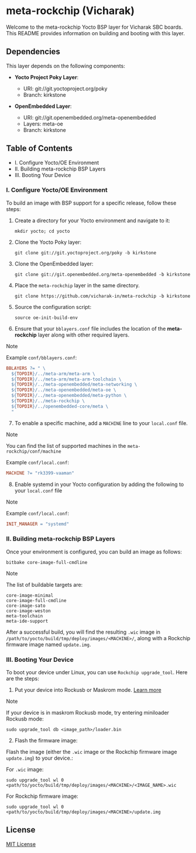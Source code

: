 # meta-rockchip (Vicharak)

Welcome to the meta-rockchip Yocto BSP layer for Vicharak SBC boards.
This README provides information on building and booting with this layer.

## Dependencies

This layer depends on the following components:

- **Yocto Project Poky Layer**:
  - URI: git://git.yoctoproject.org/poky
  - Branch: kirkstone

- **OpenEmbedded Layer**:
  - URI: git://git.openembedded.org/meta-openembedded
  - Layers: meta-oe
  - Branch: kirkstone

## Table of Contents

- I. Configure Yocto/OE Environment
- II. Building meta-rockchip BSP Layers
- III. Booting Your Device

### I. Configure Yocto/OE Environment

To build an image with BSP support for a specific release, follow these steps:

1. Create a directory for your Yocto environment and navigate to it:

   ```shell
   mkdir yocto; cd yocto
   ```

2. Clone the Yocto Poky layer:

   ```shell
   git clone git://git.yoctoproject.org/poky -b kirkstone
   ```

3. Clone the OpenEmbedded layer:

   ```shell
   git clone git://git.openembedded.org/meta-openembedded -b kirkstone
   ```

4. Place the `meta-rockchip` layer in the same directory.

   ```shell
   git clone https://github.com/vicharak-in/meta-rockchip -b kirkstone
   ```

5. Source the configuration script:

   ```shell
   source oe-init-build-env
   ```

6. Ensure that your `bblayers.conf` file includes the location of the
   **meta-rockchip** layer along with other required layers.

> [!NOTE]
> Example `conf/bblayers.conf`:
>
> ```Makefile
> BBLAYERS ?= " \
>   ${TOPDIR}/../meta-arm/meta-arm \
>   ${TOPDIR}/../meta-arm/meta-arm-toolchain \
>   ${TOPDIR}/../meta-openembedded/meta-networking \
>   ${TOPDIR}/../meta-openembedded/meta-oe \
>   ${TOPDIR}/../meta-openembedded/meta-python \
>   ${TOPDIR}/../meta-rockchip \
>   ${TOPDIR}/../openembedded-core/meta \
>   "
> ```

7. To enable a specific machine, add a `MACHINE` line to your `local.conf` file.

> [!NOTE]
> You can find the list of supported machines in the `meta-rockchip/conf/machine`
>
> Example `conf/local.conf`:
>
> ```Makefile
> MACHINE ?= "rk3399-vaaman"
> ```

8. Enable systemd in your Yocto configuration by adding the following to your
   `local.conf` file

> [!NOTE]
> Example `conf/local.conf`:
>
> ```Makefile
> INIT_MANAGER = "systemd"
> ```

### II. Building meta-rockchip BSP Layers

Once your environment is configured, you can build an image as follows:

```shell
bitbake core-image-full-cmdline
```

> [!NOTE]
> The list of buildable targets are:
>
> ```text
> core-image-minimal
> core-image-full-cmdline
> core-image-sato
> core-image-weston
> meta-toolchain
> meta-ide-support
> ```

After a successful build, you will find the resulting `.wic` image in
`/path/to/yocto/build/tmp/deploy/images/<MACHINE>/`, along with a Rockchip
firmware image named `update.img`.

### III. Booting Your Device

To boot your device under Linux, you can use `Rockchip upgrade_tool`.
Here are the steps:

1. Put your device into Rockusb or Maskrom mode. [Learn more](http://docs.vicharak.in/vaaman-maskrom-mode.html)

> [!NOTE]
> If your device is in maskrom Rockusb mode, try entering miniloader Rockusb mode:
>
> ```shell
> sudo upgrade_tool db <image_path>/loader.bin
> ```

2. Flash the firmware image:

Flash the image (either the `.wic` image or the Rockchip
firmware image `update.img`) to your device.:

For `.wic` image:

```shell
sudo upgrade_tool wl 0 <path/to/yocto/build/tmp/deploy/images/<MACHINE>/<IMAGE_NAME>.wic
```

For Rockchip firmware image:

```shell
sudo upgrade_tool wl 0 <path/to/yocto/build/tmp/deploy/images/<MACHINE>/update.img
```

## License

[MIT License](./LICENSE)
